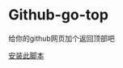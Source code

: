 # Github-go-top
给你的github网页加个返回顶部吧

<a class="install-link" data-install-format="js" href="https://gist.github.com/arleycn/aab2eadc914ee58de42c0e45b47b2748/raw/d21bc578e9f8fad1f548dfbd25f8b1b9044413f8/Github%25E4%25B8%2580%25E9%2594%25AE%25E8%25BF%2594%25E5%259B%259E%25E9%25A1%25B6%25E9%2583%25A8.user.js">安装此脚本</a>

